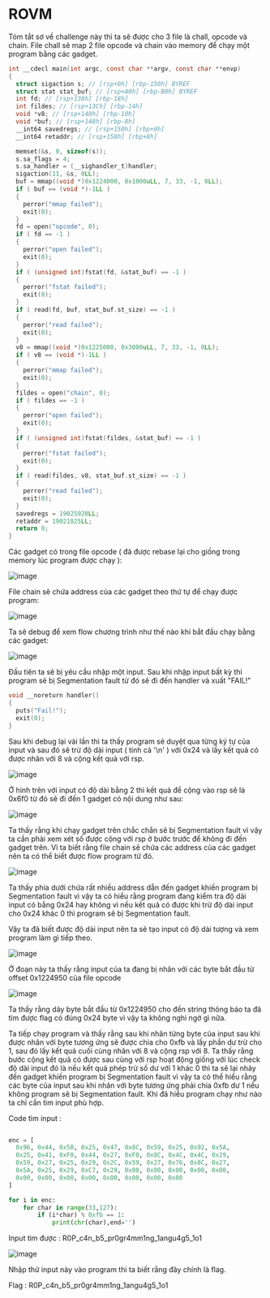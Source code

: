 # ROVM

Tóm tắt sơ về challenge này thì ta sẽ được cho 3 file là chall, opcode và chain. File chall sẽ map 2 file opcode và chain vào memory để chạy một program bằng các gadget.

```c
int __cdecl main(int argc, const char **argv, const char **envp)
{
  struct sigaction s; // [rsp+0h] [rbp-150h] BYREF
  struct stat stat_buf; // [rsp+A0h] [rbp-B0h] BYREF
  int fd; // [rsp+138h] [rbp-18h]
  int fildes; // [rsp+13Ch] [rbp-14h]
  void *v8; // [rsp+140h] [rbp-10h]
  void *buf; // [rsp+148h] [rbp-8h]
  __int64 savedregs; // [rsp+150h] [rbp+0h]
  __int64 retaddr; // [rsp+158h] [rbp+8h]

  memset(&s, 0, sizeof(s));
  s.sa_flags = 4;
  s.sa_handler = (__sighandler_t)handler;
  sigaction(11, &s, 0LL);
  buf = mmap((void *)0x1224000, 0x1000uLL, 7, 33, -1, 0LL);
  if ( buf == (void *)-1LL )
  {
    perror("mmap failed");
    exit(0);
  }
  fd = open("opcode", 0);
  if ( fd == -1 )
  {
    perror("open failed");
    exit(0);
  }
  if ( (unsigned int)fstat(fd, &stat_buf) == -1 )
  {
    perror("fstat failed");
    exit(0);
  }
  if ( read(fd, buf, stat_buf.st_size) == -1 )
  {
    perror("read failed");
    exit(0);
  }
  v8 = mmap((void *)0x1225000, 0x3000uLL, 7, 33, -1, 0LL);
  if ( v8 == (void *)-1LL )
  {
    perror("mmap failed");
    exit(0);
  }
  fildes = open("chain", 0);
  if ( fildes == -1 )
  {
    perror("open failed");
    exit(0);
  }
  if ( (unsigned int)fstat(fildes, &stat_buf) == -1 )
  {
    perror("fstat failed");
    exit(0);
  }
  if ( read(fildes, v8, stat_buf.st_size) == -1 )
  {
    perror("read failed");
    exit(0);
  }
  savedregs = 19025920LL;
  retaddr = 19021825LL;
  return 0;
}
```

Các gadget có trong file opcode ( đã được rebase lại cho giống trong memory lúc program được chạy ):

![image](https://hackmd.io/_uploads/Hy6qLzbQA.png)

File chain sẽ chứa address của các gadget theo thứ tự để chạy được program:

![image](https://hackmd.io/_uploads/SJHKPMZQA.png)

Ta sẽ debug để xem flow chương trình như thế nào khi bắt đầu chạy bằng các gadget:

![image](https://hackmd.io/_uploads/SkWSufbXR.png)

Đầu tiên ta sẽ bị yêu cầu nhập một input. Sau khi nhập input bất kỳ thì program sẽ bị Segmentation fault từ đó sẽ đi đến handler và xuất "FAIL!"

```c
void __noreturn handler()
{
  puts("Fail!");
  exit(0);
}
```

Sau khi debug lại vài lần thì ta thấy program sẽ duyệt qua từng ký tự của input và sau đó sẽ trừ độ dài input ( tính cả '\n' ) với 0x24 và lấy kết quả có được nhân với 8 và cộng kết quả với rsp.

![image](https://hackmd.io/_uploads/Hy1qjMZmC.png)

Ở hình trên với input có độ dài bằng 2 thì kết quả để cộng vào rsp sẽ là 0x6f0 từ đó sẽ đi đến 1 gadget có nội dung như sau:

![image](https://hackmd.io/_uploads/B1TRof-Q0.png)

Ta thấy rằng khi chạy gadget trên chắc chắn sẽ bị Segmentation fault vì vậy ta cần phải xem xét số được cộng với rsp ở bước trước để không đi đến gadget trên. Vì ta biết rằng file chain sẽ chứa các address của các gadget nên ta có thể biết được flow program từ đó.

![image](https://hackmd.io/_uploads/SyHphfb7R.png)

Ta thấy phía dưới chứa rất nhiều address dẫn đến gadget khiến program bị Segmentation fault vì vậy ta có hiểu rằng program đang kiểm tra độ dài input có bằng 0x24 hay không vì nếu kết quả có được khi trừ độ dài input cho 0x24 khác 0 thì program sẽ bị Segmentation fault.

Vậy ta đã biết được độ dài input nên ta sẽ tạo input có độ dài tượng và xem program làm gì tiếp theo.

![image](https://hackmd.io/_uploads/H1jRRM-mC.png)

Ở đoạn này ta thấy rằng input của ta đang bị nhân với các byte bắt đầu từ offset 0x1224950 của file opcode

![image](https://hackmd.io/_uploads/Skl4Jm-7R.png)

Ta thấy rằng dãy byte bắt đầu từ 0x1224950 cho đến string thông báo ta đã tìm được flag có đúng 0x24 byte vì vậy ta không nghi ngờ gì nữa.

Ta tiếp chạy program và thấy rằng sau khi nhân từng byte của input sau khi được nhân với byte tương ứng sẽ được chia cho 0xfb và lấy phần dư trừ cho 1, sau đó lấy kết quả cuối cùng nhân với 8 và cộng rsp với 8. Ta thấy rằng bước cộng kết quả có được sau cùng với rsp hoạt động giống với lúc check độ dài input đó là nếu kết quả phép trừ số dư với 1 khác 0 thì ta sẽ lại nhảy đến gadget khiến program bị Segmentation fault vì vậy ta có thể hiểu rằng các byte của input sau khi nhân với byte tương ứng phải chia 0xfb dư 1 nếu không program sẽ bị Segmentation fault. Khi đã hiểu program chạy như nào ta chỉ cần tìm input phù hợp.

Code tìm input :
```python

enc = [
  0x96, 0x44, 0x5B, 0x25, 0x47, 0x8C, 0x59, 0x25, 0x92, 0x5A, 
  0x25, 0x41, 0xF0, 0x44, 0x27, 0xF0, 0x8C, 0x4C, 0x4C, 0x29, 
  0x59, 0x27, 0x25, 0x29, 0x2C, 0x59, 0x27, 0x76, 0x8C, 0x27, 
  0x5A, 0x25, 0x29, 0xC7, 0x29, 0x00, 0x00, 0x00, 0x00, 0x00, 
  0x00, 0x00, 0x00, 0x00, 0x00, 0x00, 0x00, 0x00
]

for i in enc:
    for char in range(33,127):
        if (i*char) % 0xfb == 1:
            print(chr(char),end='')
```

Input tìm được : R0P_c4n_b5_pr0gr4mm1ng_1angu4g5_1o1

![image](https://hackmd.io/_uploads/Sk9TbXbQA.png)

Nhập thử input này vào program thì ta biết rằng đây chính là flag.

Flag : R0P_c4n_b5_pr0gr4mm1ng_1angu4g5_1o1
